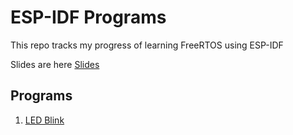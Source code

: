 # ESP-IDF Programs 

This repo tracks my progress of learning FreeRTOS using ESP-IDF 

Slides are here [Slides](./slides/intro.md)

## Programs 

1. [LED Blink](./led_blink/README.md)
